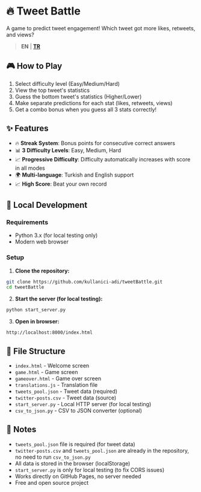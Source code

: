 # 🔥 Tweet Battle

A game to predict tweet engagement! Which tweet got more likes, retweets, and views?

> **EN** | **[TR](README.tr.md)**

## 🎮 How to Play

1. Select difficulty level (Easy/Medium/Hard)
2. View the top tweet's statistics
3. Guess the bottom tweet's statistics (Higher/Lower)
4. Make separate predictions for each stat (likes, retweets, views)
5. Get a combo bonus when you guess all 3 stats correctly!

## ✨ Features

- 🔥 **Streak System**: Bonus points for consecutive correct answers
- 📊 **3 Difficulty Levels**: Easy, Medium, Hard
- 📈 **Progressive Difficulty**: Difficulty automatically increases with score in all modes
- 🌍 **Multi-language**: Turkish and English support
- 📈 **High Score**: Beat your own record

## 🚀 Local Development

### Requirements
- Python 3.x (for local testing only)
- Modern web browser

### Setup

1. **Clone the repository:**
```bash
git clone https://github.com/kullanici-adi/tweetBattle.git
cd tweetBattle
```

2. **Start the server (for local testing):**
```bash
python start_server.py
```

3. **Open in browser:**
```
http://localhost:8000/index.html
```

## 📁 File Structure

- `index.html` - Welcome screen
- `game.html` - Game screen
- `gameover.html` - Game over screen
- `translations.js` - Translation file
- `tweets_pool.json` - Tweet data (required)
- `twitter-posts.csv` - Tweet data (source)
- `start_server.py` - Local HTTP server (for local testing)
- `csv_to_json.py` - CSV to JSON converter (optional)

## 📝 Notes

- `tweets_pool.json` file is required (for tweet data)
- `twitter-posts.csv` and `tweets_pool.json` are already in the repository, no need to run `csv_to_json.py`
- All data is stored in the browser (localStorage)
- `start_server.py` is only for local testing (to fix CORS issues)
- Works directly on GitHub Pages, no server needed
- Free and open source project
